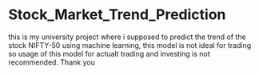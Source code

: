 # Stock_Market_Trend_Prediction
this is my university project where i supposed to predict the trend of the stock NIFTY-50 using machine learning, this model is not ideal for trading so usage of this model for actualt trading and investing is not recommended. Thank you 
